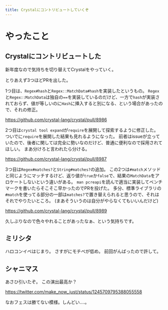```yaml
---
title: Crystalにコントリビュートしていくぞ
---
```


# やったこと

## Crystalにコントリビュートした

新年度なので気持ちを切り替えてCrystalをやっていく。

とりあえず3つほどPRを出した。

1つ目は、`Regex#hash`と`Regex::MatchData#hash`を実装したというもの。
`Regex`と`Regex::MatchData`は独自の`==`を実装しているのだけど、一方で`hash`が実装されておらず、値が等しいのに`Hash`に挿入すると別になる、という場合があったので、それの修正。

<https://github.com/crystal-lang/crystal/pull/8986>

2つ目は`crystal tool expand`が`require`を展開して探索するように修正した。
ついでに`require`を展開した結果も見れるようになった。
前者はissueが立っていたので、後者に関しては完全に勢いなのだけど、普通に便利なので採用されてほしい。
まあ分けろと言われたら分ける。

<https://github.com/crystal-lang/crystal/pull/8987>

3つ目は`Regex#matches?`と`String#matches?`の追加。
この2つは`#match`メソッドと同じようにマッチするけど、返り値が`true`か`false`で、結果の`MatchData`をアロケートしないという違いがある。
`man pcreapi`を読んで適当に実装してベンチマークを書いたらそこそこ早かったのでPRを投げた。
多分、標準ライブラリの`#match`を使ってる部分の一部は`matches?`で置き替えられると思うので、それはそれでやりたいところ。
(まあそういうのは自分がやらなくてもいいんだけど)

<https://github.com/crystal-lang/crystal/pull/8989>

久しぶりなので色々やれることがあったなぁ、という気持ちです。

## ミリシタ

ハロコンイベはじまり。
さすがにモチベが低め。
前回がんばったので許して。

## シャニマス

あさひ引いたぞ。
この演出最高か？

<https://twitter.com/make_now_just/status/1245709795388055558>

なおフェスは勝てない模様。しんどい‥‥。
